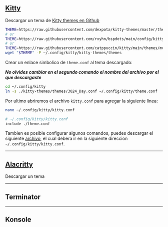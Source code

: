 ## [Kitty](https://sw.kovidgoyal.net/kitty/)

Descargar un tema de [Kitty themes en Github](https://github.com/dexpota/kitty-themes)
```bash
THEME=https://raw.githubusercontent.com/dexpota/kitty-themes/master/themes/3024_Day.conf
# or
THEME=https://raw.githubusercontent.com/rxyhn/bspdots/main/config/kitty/color.ini
# or
THEME=https://raw.githubusercontent.com/catppuccin/kitty/main/themes/mocha.conf
wget "$THEME" -P ~/.config/kitty/kitty-themes/themes
```

Crear un enlace simbolico de `theme.conf` al tema descargado:

_**No olvides cambiar en el segundo comando el nombre del archivo por el que descargaste**_

```bash
cd ~/.config/kitty
ln -s ./kitty-themes/themes/3024_Day.conf ~/.config/kitty/theme.conf
```

Por ultimo abriremos el archivo `kitty.conf` para agregar la siguiente linea:
```bash
nano ~/.config/kitty/kitty.conf

# ~/.config/kitty/kitty.conf
include ./theme.conf
```

Tambien es posible configurar algunos comandos, puedes descargar el siguiente [archivo](https://gist.github.com/OJoshuaCG/72a7aa6d0caca80e802cf751446fa8b3), el cual debera ir en la siguiente direccion `~/.config/kitty/kitty.conf`.

---
## [Alacritty](https://alacritty.org/)

Descargar un tema

---
## Terminator


---
## Konsole

